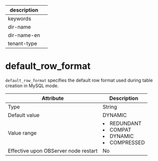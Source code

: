 |description||
|---|---|
|keywords||
|dir-name||
|dir-name-en||
|tenant-type||

default_row_format
=======================================

`default_row_format` specifies the default row format used during table creation in MySQL mode.


| **Attribute** | **Description** |
|------------------|-----------------------------------------------------------------------------------------------------------------------------------------------------------------------------------------------------------|
| Type | String |
| Default value | DYNAMIC |
| Value range | <li> REDUNDANT   <li> COMPAT   <li> DYNAMIC   <li> COMPRESSED |
| Effective upon OBServer node restart | No |



